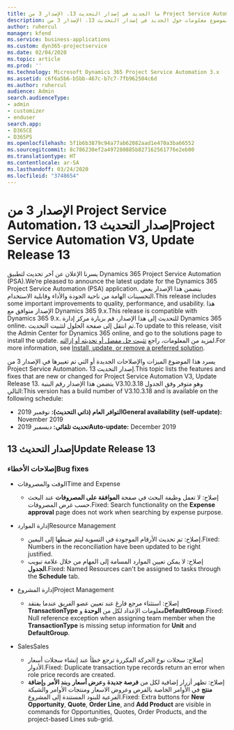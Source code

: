 ```yaml
---
title: ما الجديد في إصدار التحديث 13، الإصدار 3 من Project Service Automation
description: يقدم هذا الموضوع معلومات حول الجديد في إصدار التحديث 13، الإصدار 3 من Project Service Automation.
author: ruhercul
manager: kfend
ms.service: business-applications
ms.custom: dyn365-projectservice
ms.date: 02/04/2020
ms.topic: article
ms.prod: ''
ms.technology: Microsoft Dynamics 365 Project Service Automation 3.x
ms.assetid: c6f6a5b6-b5bb-467c-b7c7-7fb962504c6d
ms.author: ruhercul
audience: Admin
search.audienceType:
- admin
- customizer
- enduser
search.app:
- D365CE
- D365PS
ms.openlocfilehash: 5f1b6b3879c94a77ab62082aad1e470a3ba66552
ms.sourcegitcommit: 8c786230ef2a497280885b827162561776e2eb00
ms.translationtype: HT
ms.contentlocale: ar-SA
ms.lasthandoff: 03/24/2020
ms.locfileid: "3748654"
---
```

# <a name="project-service-automation-v3-update-release-13"></a><span data-ttu-id="80e44-103">الإصدار 3 من Project Service Automation، إصدار التحديث 13</span><span class="sxs-lookup"><span data-stu-id="80e44-103">Project Service Automation V3, Update Release 13</span></span>
<span data-ttu-id="80e44-104">يسرنا الإعلان عن آخر تحديث لتطبيق Dynamics 365 Project Service Automation (PSA).</span><span class="sxs-lookup"><span data-stu-id="80e44-104">We’re pleased to announce the latest update for the Dynamics 365 Project Service Automation (PSA) application.</span></span> <span data-ttu-id="80e44-105">يتضمن هذا الإصدار بعض التحسينات الهامة من ناحية الجودة والأداء وقابلية الاستخدام.</span><span class="sxs-lookup"><span data-stu-id="80e44-105">This release includes some important improvements to quality, performance, and usability.</span></span> <span data-ttu-id="80e44-106">هذا الإصدار متوافق مع Dynamics 365 9.x.</span><span class="sxs-lookup"><span data-stu-id="80e44-106">This release is compatible with Dynamics 365 9.x.</span></span> <span data-ttu-id="80e44-107">للتحديث إلى هذا الإصدار، قم بزيارة مركز إدارة Dynamics 365 online، ثم انتقل إلى صفحة الحلول لتثبيت التحديث.</span><span class="sxs-lookup"><span data-stu-id="80e44-107">To update to this release, visit the Admin Center for Dynamics 365 online, and go to the solutions page to install the update.</span></span> <span data-ttu-id="80e44-108">لمزيد من المعلومات، راجع [تثبيت حل مفضل أو تحديثه أو إزالته](https://docs.microsoft.com/power-platform/admin/install-remove-preferred-solution).</span><span class="sxs-lookup"><span data-stu-id="80e44-108">For more information, see [Install, update, or remove a preferred solution](https://docs.microsoft.com/power-platform/admin/install-remove-preferred-solution).</span></span>

<span data-ttu-id="80e44-109">يسرد هذا الموضوع الميزات والإصلاحات الجديدة أو التي تم تغييرها في الإصدار 3 من Project Service Automation، إصدار التحديث 13.</span><span class="sxs-lookup"><span data-stu-id="80e44-109">This topic lists the features and fixes that are new or changed for Project Service Automation V3, Update Release 13.</span></span> <span data-ttu-id="80e44-110">يتضمن هذا الإصدار رقم البنية V3.10.3.18 وهو متوفر وفق الجدول التالي:</span><span class="sxs-lookup"><span data-stu-id="80e44-110">This version has a build number of V3.10.3.18 and is available on the following schedule:</span></span>

- <span data-ttu-id="80e44-111">**التوافر العام (ذاتي التحديث):** نوفمبر 2019</span><span class="sxs-lookup"><span data-stu-id="80e44-111">**General availability (self-update):** November 2019</span></span>
- <span data-ttu-id="80e44-112">**تحديث تلقائي:** ديسمبر 2019</span><span class="sxs-lookup"><span data-stu-id="80e44-112">**Auto-update:** December 2019</span></span>


## <a name="update-release-13"></a><span data-ttu-id="80e44-113">إصدار التحديث 13</span><span class="sxs-lookup"><span data-stu-id="80e44-113">Update Release 13</span></span> 

### <a name="bug-fixes"></a><span data-ttu-id="80e44-114">إصلاحات الأخطاء</span><span class="sxs-lookup"><span data-stu-id="80e44-114">Bug fixes</span></span>

- <span data-ttu-id="80e44-115">الوقت والمصروفات</span><span class="sxs-lookup"><span data-stu-id="80e44-115">Time and Expense</span></span>

     - <span data-ttu-id="80e44-116">إصلاح: لا تعمل وظيفة البحث في صفحة **الموافقة على المصروفات** عند البحث حسب غرض المصروفات.</span><span class="sxs-lookup"><span data-stu-id="80e44-116">Fixed: Search functionality on the **Expense approval** page does not work when searching by expense purpose.</span></span>

- <span data-ttu-id="80e44-117">إدارة الموارد</span><span class="sxs-lookup"><span data-stu-id="80e44-117">Resource Management</span></span>

     - <span data-ttu-id="80e44-118">إصلاح: تم تحديث الأرقام الموجودة في التسوية ليتم ضبطها إلى اليمين.</span><span class="sxs-lookup"><span data-stu-id="80e44-118">Fixed: Numbers in the reconciliation have been updated to be right justified.</span></span>
     - <span data-ttu-id="80e44-119">إصلاح: لا يمكن تعيين الموارد المسامة إلى المهام من خلال علامة تبويب **الجدول**.</span><span class="sxs-lookup"><span data-stu-id="80e44-119">Fixed: Named Resources can't be assigned to tasks through the **Schedule** tab.</span></span>

- <span data-ttu-id="80e44-120">إدارة المشروع</span><span class="sxs-lookup"><span data-stu-id="80e44-120">Project Management</span></span>

     - <span data-ttu-id="80e44-121">إصلاح: استثناء مرجع فارغ عند تعيين عضو الفريق عندما يفتقد **TransactionType** معلومات الإعداد لكل من **الوحدة** و**DefaultGroup**.</span><span class="sxs-lookup"><span data-stu-id="80e44-121">Fixed: Null reference exception when assigning team member when the **TransactionType** is missing setup information for **Unit** and **DefaultGroup**.</span></span>

- <span data-ttu-id="80e44-122">‏‏Sales</span><span class="sxs-lookup"><span data-stu-id="80e44-122">Sales</span></span>

     - <span data-ttu-id="80e44-123">إصلاح: سجلات نوع الحركة المكررة ترجع خطأ عند إنشاء سجلات أسعار الأدوار.</span><span class="sxs-lookup"><span data-stu-id="80e44-123">Fixed: Duplicate transaction type records return an error when role price records are created.</span></span>
     - <span data-ttu-id="80e44-124">إصلاح: تظهر أزرار إضافية لكل من **فرصة جديدة** و**عرض أسعار** و**بند الأمر‬** و**إضافة منتج** في الأوامر الخاصة بالفرص وعروض الاسعار ومنتجات الأوامر والشبكة الفرعية للبنود المستندة إلى المشروع.</span><span class="sxs-lookup"><span data-stu-id="80e44-124">Fixed: Extra buttons for **New Opportunity**, **Quote**, **Order Line**, and **Add Product** are visible in commands for Opportunities, Quotes, Order Products, and the project-based Lines sub-grid.</span></span>


